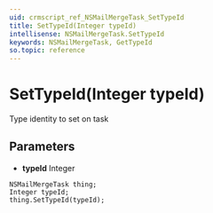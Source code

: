 ```yaml
---
uid: crmscript_ref_NSMailMergeTask_SetTypeId
title: SetTypeId(Integer typeId)
intellisense: NSMailMergeTask.SetTypeId
keywords: NSMailMergeTask, GetTypeId
so.topic: reference
---
```


# SetTypeId(Integer typeId)

Type identity to set on task

## Parameters

* **typeId** Integer

```crmscript
NSMailMergeTask thing;
Integer typeId;
thing.SetTypeId(typeId);
```

